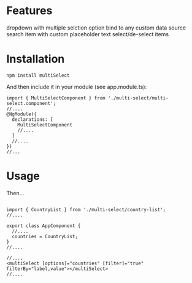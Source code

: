 # Features

dropdown with multiple selction option
bind to any custom data source
search item with custom placeholder text
select/de-select items

# Installation

`npm install multiSelect`


And then include it in your module (see app.module.ts):

```
import { MultiSelectComponent } from './multi-select/multi-select.component';
//....
@NgModule({
  declarations: [
    MultiSelectComponent
	//....
  ]
  //....
})
//...
```

# Usage

Then...


```

import { CountryList } from './multi-select/country-list';
//....

export class AppComponent {
  //....
  countries = CountryList;
}
//....
```

```
//....
<multiSelect [options]="countries" [filter]="true" filterBy="label,value"></multiSelect>
//....
```